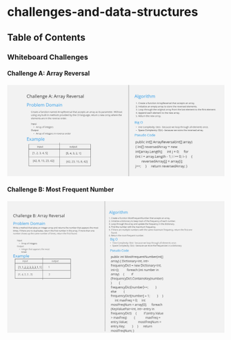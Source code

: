 # challenges-and-data-structures

## Table of Contents

### Whiteboard Challenges

#### Challenge A: Array Reversal
![Array Reversal Whiteboard](whiteboard-challenges/challenge-A.jpg)

#### Challenge B: Most Frequent Number
![Most Frequent Number Whiteboard](whiteboard-challenges/challenge-B.jpg)